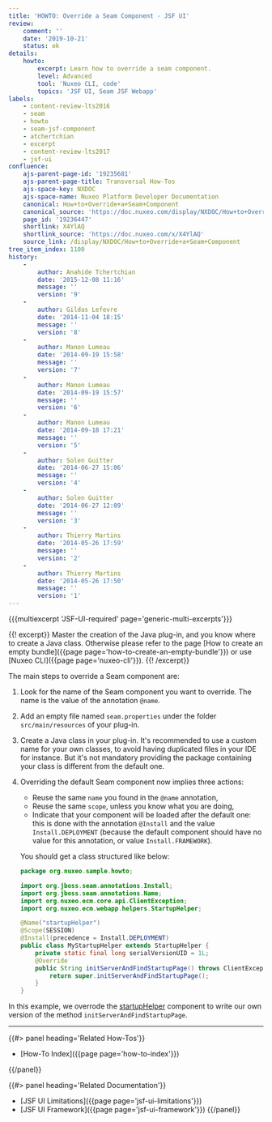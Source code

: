 ```yaml
---
title: 'HOWTO: Override a Seam Component - JSF UI'
review:
    comment: ''
    date: '2019-10-21'
    status: ok
details:
    howto:
        excerpt: Learn how to override a seam component.
        level: Advanced
        tool: 'Nuxeo CLI, code'
        topics: 'JSF UI, Seam JSF Webapp'
labels:
    - content-review-lts2016
    - seam
    - howto
    - seam-jsf-component
    - atchertchian
    - excerpt
    - content-review-lts2017
    - jsf-ui
confluence:
    ajs-parent-page-id: '19235681'
    ajs-parent-page-title: Transversal How-Tos
    ajs-space-key: NXDOC
    ajs-space-name: Nuxeo Platform Developer Documentation
    canonical: How+to+Override+a+Seam+Component
    canonical_source: 'https://doc.nuxeo.com/display/NXDOC/How+to+Override+a+Seam+Component'
    page_id: '19236447'
    shortlink: X4YlAQ
    shortlink_source: 'https://doc.nuxeo.com/x/X4YlAQ'
    source_link: /display/NXDOC/How+to+Override+a+Seam+Component
tree_item_index: 1100
history:
    -
        author: Anahide Tchertchian
        date: '2015-12-08 11:16'
        message: ''
        version: '9'
    -
        author: Gildas Lefevre
        date: '2014-11-04 18:15'
        message: ''
        version: '8'
    -
        author: Manon Lumeau
        date: '2014-09-19 15:58'
        message: ''
        version: '7'
    -
        author: Manon Lumeau
        date: '2014-09-19 15:57'
        message: ''
        version: '6'
    -
        author: Manon Lumeau
        date: '2014-09-18 17:21'
        message: ''
        version: '5'
    -
        author: Solen Guitter
        date: '2014-06-27 15:06'
        message: ''
        version: '4'
    -
        author: Solen Guitter
        date: '2014-06-27 12:09'
        message: ''
        version: '3'
    -
        author: Thierry Martins
        date: '2014-05-26 17:59'
        message: ''
        version: '2'
    -
        author: Thierry Martins
        date: '2014-05-26 17:50'
        message: ''
        version: '1'
---
```

{{{multiexcerpt 'JSF-UI-required' page='generic-multi-excerpts'}}}

{{! excerpt}}
Master the creation of the Java plug-in, and you know where to create a Java class. Otherwise please refer to the page [How to create an empty bundle]({{page page='how-to-create-an-empty-bundle'}}) or use [Nuxeo CLI]({{page page='nuxeo-cli'}}).
{{! /excerpt}}

The main steps to override a Seam component are:

1.  Look for the name of the Seam component you want to override. The name is the value of the annotation `@name`.
2.  Add an empty file named `seam.properties` under the folder `src/main/resources` of your plug-in.
3.  Create a Java class in your plug-in. It's recommended to use a custom name for your own classes, to avoid having duplicated files in your IDE for instance. But it's not mandatory providing the package containing your class is different from the default one.
4.  Overriding the default Seam component now implies three actions:

    *   Reuse the same `name` you found in the `@name` annotation,
    *   Reuse the same `scope`, unless you know what you are doing,
    *   Indicate that your component will be loaded after the default one: this is done with the annotation `@Install` and the value `Install.DEPLOYMENT` (because the default component should have no value for this annotation, or value `Install.FRAMEWORK`).

    You should get a class structured like below:

    ```java
    package org.nuxeo.sample.howto;

    import org.jboss.seam.annotations.Install;
    import org.jboss.seam.annotations.Name;
    import org.nuxeo.ecm.core.api.ClientException;
    import org.nuxeo.ecm.webapp.helpers.StartupHelper;

    @Name("startupHelper")
    @Scope(SESSION)
    @Install(precedence = Install.DEPLOYMENT)
    public class MyStartupHelper extends StartupHelper {
        private static final long serialVersionUID = 1L;
        @Override
        public String initServerAndFindStartupPage() throws ClientException {
            return super.initServerAndFindStartupPage();
        }
    }
    ```

In this example, we overrode the [startupHelper](https://github.com/nuxeo/nuxeo-dm/blob/master/nuxeo-platform-webapp-core/src/main/java/org/nuxeo/ecm/webapp/helpers/StartupHelper.java) component to write our own version of the method `initServerAndFindStartupPage`.

* * *

<div class="row" data-equalizer data-equalize-on="medium">
<div class="column medium-6">
{{#> panel heading='Related How-Tos'}}

- [How-To Index]({{page page='how-to-index'}})

{{/panel}}
</div>

<div class="column medium-6">
{{#> panel heading='Related Documentation'}}

- [JSF UI Limitations]({{page page='jsf-ui-limitations'}})
- [JSF UI Framework]({{page page='jsf-ui-framework'}})
{{/panel}}
</div>
</div>
